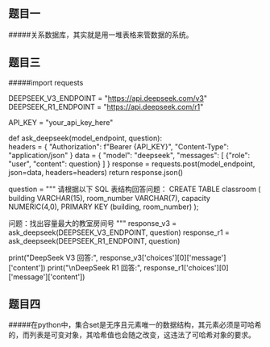 ## 题目一
#####关系数据库，其实就是用一堆表格来管数据的系统。

## 题目三
#####import requests

DEEPSEEK_V3_ENDPOINT = "https://api.deepseek.com/v3"
DEEPSEEK_R1_ENDPOINT = "https://api.deepseek.com/r1"

API_KEY = "your_api_key_here" <br>

def ask_deepseek(model_endpoint, question):<br>
    headers = {
        "Authorization": f"Bearer {API_KEY}",
        "Content-Type": "application/json"
    }
    data = {
        "model": "deepseek",
        "messages": [
            {"role": "user", "content": question}
        ]
    }
    response = requests.post(model_endpoint, json=data, headers=headers)
    return response.json()

question = """
请根据以下 SQL 表结构回答问题：
CREATE TABLE classroom (
  building VARCHAR(15),
  room_number VARCHAR(7),
  capacity NUMERIC(4,0),
  PRIMARY KEY (building, room_number)
);

问题：找出容量最大的教室房间号
"""
response_v3 = ask_deepseek(DEEPSEEK_V3_ENDPOINT, question)
response_r1 = ask_deepseek(DEEPSEEK_R1_ENDPOINT, question)

print("DeepSeek V3 回答:", response_v3['choices'][0]['message']['content'])
print("\nDeepSeek R1 回答:", response_r1['choices'][0]['message']['content'])

## 题目四
#####在python中，集合set是无序且元素唯一的数据结构，其元素必须是可哈希的，而列表是可变对象，其哈希值也会随之改变，这违法了可哈希对象的要求。
